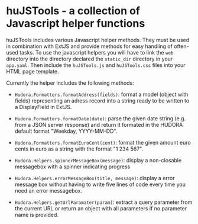 huJSTools - a collection of Javascript helper functions
=======================================================

huJSTools includes various Javascript helper methods. They must be used in combination with ExtJS and provide methods for easy handling of often-used tasks. To use the javascript helpers you will have to link the `web` directory into the directory declared the `static_dir` directory in your `app.yaml`. Then include the `huJSTools.js` and `huJSTools.css` files into your HTML page template.

Currently the helper includes the following methods:

 * `Hudora.Formatters.formatAddress(fields)`: format a model (object with fields) representing an adress record into a string ready to be written to a DisplayField in ExtJS.

 * `Hudora.Formatters.formatDate(date)`: parse the given date string (e.g. from a JSON server response) and return it formated in the HUDORA default format "Weekday, YYYY-MM-DD".

 * `Hudora.Formatters.formatEuroCent(cent)`: format the given amount euro cents in euro as a string with the format "1 234 567".

 * `Hudora.Helpers.spinnerMessageBox(message)`: display a non-closable messagebox with a spinner indicating progress
 * `Hudora.Helpers.errorMessageBox(title, message)`: display a error message box without having to write five lines of code every time you need an error messagebox.

 * `Hudora.Helpers.getUrlParamater(param)`: extract a query parameter from the current URL or return an object with all parameters if no parameter name is provided.


